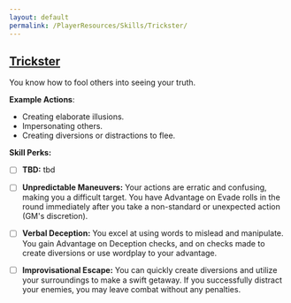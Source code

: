 ```yaml
---
layout: default
permalink: /PlayerResources/Skills/Trickster/
---
```

## [Trickster](#Trickster)
You know how to fool others into seeing your truth.

**Example Actions**:

- Creating elaborate illusions.
- Impersonating others.
- Creating diversions or distractions to flee.

**Skill Perks:**

- [ ] **TBD:** tbd
  
- [ ] **Unpredictable Maneuvers:** Your actions are erratic and confusing, making you a difficult target. You have Advantage on Evade rolls in the round immediately after you take a non-standard or unexpected action (GM's discretion).
  
- [ ] **Verbal Deception:** You excel at using words to mislead and manipulate. You gain Advantage on Deception checks, and on checks made to create diversions or use wordplay to your advantage.
  
- [ ] **Improvisational Escape:** You can quickly create diversions and utilize your surroundings to make a swift getaway. If you successfully distract your enemies, you may leave combat without any penalties.